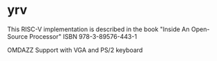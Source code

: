 # yrv

This RISC-V implementation is described in the book "Inside An Open-Source Processor"  ISBN 978-3-89576-443-1

OMDAZZ Support with VGA and PS/2 keyboard
